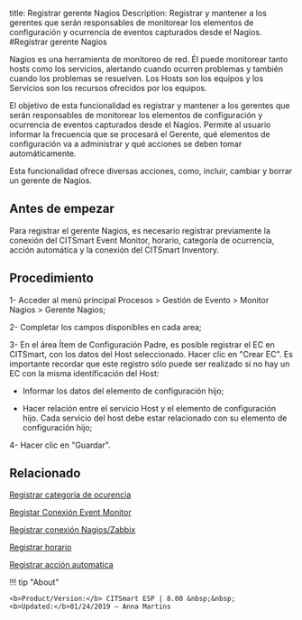 title: Registrar gerente Nagios
Description: Registrar y mantener a los gerentes que serán responsables de monitorear los elementos de configuración y ocurrencia de eventos capturados desde el Nagios.
#Registrar gerente Nagios


Nagios es una herramienta de monitoreo de red. Él puede monitorear tanto hosts
como los servicios, alertando cuando ocurren problemas y también cuando los
problemas se resuelven. Los Hosts son los equipos y los Servicios son los
recursos ofrecidos por los equipos.

El objetivo de esta funcionalidad es registrar y mantener a los gerentes que
serán responsables de monitorear los elementos de configuración y ocurrencia de
eventos capturados desde el Nagios. Permite al usuario informar la frecuencia
que se procesará el Gerente, qué elementos de configuración va a administrar y
qué acciones se deben tomar automáticamente.

Esta funcionalidad ofrece diversas acciones, como, incluir, cambiar y borrar un
gerente de Nagios.

Antes de empezar
--------------------

Para registrar el gerente Nagios, es necesario registrar previamente la conexión
del CITSmart Event Monitor, horario, categoría de ocurrencia, acción automática
y la conexión del CITSmart Inventory.

Procedimiento
-----------------

1-  Acceder al menú principal Procesos \> Gestión de Evento \> Monitor Nagios \>
    Gerente Nagios;

2-  Completar los campos disponibles en cada area;

3-  En el área Ítem de Configuración Padre, es posible registrar el EC en
    CITSmart, con los datos del Host seleccionado. Hacer clic en "Crear EC". Es
    importante recordar que este registro sólo puede ser realizado si no hay un
    EC con la misma identificación del Host:

-   Informar los datos del elemento de configuración hijo;

-   Hacer relación entre el servicio Host y el elemento de configuración hijo.
    Cada servicio del host debe estar relacionado con su elemento de
    configuración hijo;

4-  Hacer clic en "Guardar".


Relacionado
-----------

[Registrar categoría de ocurencia](/es-es/citsmart-esp-8/processes/event/configuration/register-occurence-category.html)

[Registar Conexión Event Monitor](/es-es/citsmart-esp-8/processes/event/configuration/register-event-monitor-connection.html)

[Registrar conexión Nagios/Zabbix](/es-es/citsmart-esp-8/processes/event/configuration/register-nagios-zabbix-connection.html)

[Registrar horario](/es-es/citsmart-esp-8/processes/event/configuration/register-time.html)

[Registrar acción automatica](/es-es/citsmart-esp-8/additional-features/automation-of-operation/configuration/register-automatic-action.html)


!!! tip "About"

    <b>Product/Version:</b> CITSmart ESP | 8.00 &nbsp;&nbsp;
    <b>Updated:</b>01/24/2019 – Anna Martins
